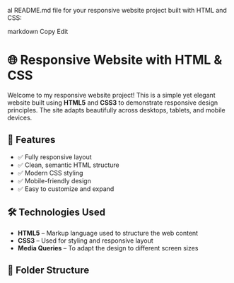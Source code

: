 al README.md file for your responsive website project built with HTML and CSS:

markdown
Copy
Edit
# 🌐 Responsive Website with HTML & CSS

Welcome to my responsive website project! This is a simple yet elegant website built using **HTML5** and **CSS3** to demonstrate responsive design principles. The site adapts beautifully across desktops, tablets, and mobile devices.

## 🚀 Features

- ✅ Fully responsive layout
- ✅ Clean, semantic HTML structure
- ✅ Modern CSS styling
- ✅ Mobile-friendly design
- ✅ Easy to customize and expand

## 🛠️ Technologies Used

- **HTML5** – Markup language used to structure the web content
- **CSS3** – Used for styling and responsive layout
- **Media Queries** – To adapt the design to different screen sizes

## 📁 Folder Structure

